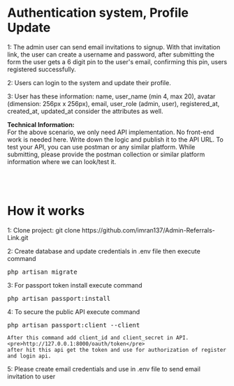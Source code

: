 <h1> Authentication system, Profile Update </h1>

<p>1: The admin user can send email invitations to signup. With that invitation link, the user can create a username and password, after submitting the form the user gets a 6 digit pin to the user's email, confirming this pin, users registered successfully.</p>

<p>2: Users can login to the system and update their profile.</p>
<p>3: User  has these information: name, user_name (min 4, max 20), avatar (dimension: 256px x 256px), email, user_role (admin, user), registered_at, created_at, updated_at
consider the attributes as well.</p>

<b>Technical Information:</b></br>
For the above scenario, we only need API implementation. No front-end work is needed here. Write down the logic and publish it to the API URL. To test your API, you can use postman or any similar platform. While submitting, please provide the postman collection or similar platform information where we can look/test it.</p>

<br><br>
<h1> How it works </h1>

<p> 1: Clone project:  git clone https://github.com/imran137/Admin-Referrals-Link.git </p>

<p> 
    2: Create database and update credentials in .env file then execute command 
    <pre>php artisan migrate</pre>
</p>

<p> 
    3: For passport token install execute command 
    <pre>php artisan passport:install</pre>
</p>

<p> 
    4: To secure the public API execute command
    <pre>php artisan passport:client --client</pre>
    
    After this command add client_id and client_secret in API.
    <pre>http://127.0.0.1:8000/oauth/token</pre>
    after hit this api get the token and use for authorization of register and login api.
</p>

<p> 
    5: Please create email credentials and use in .env file to send email invitation to user
</p>
